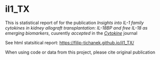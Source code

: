 # il1_TX
This is statistical report of for the publication *Insights into IL-1 family cytokines in kidney allograft transplantation: IL-18BP and free IL-18 as emerging biomarkers*, cuurently *accepted* in the [*Cytokine*](https://www.sciencedirect.com/journal/cytokine) journal 

See html statsitical report: https://filip-tichanek.github.io/il1_TX/

When using code or data from this project, please cite original publication
